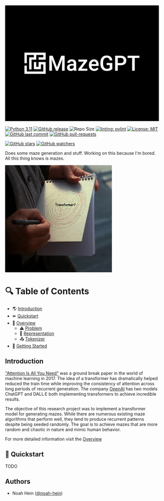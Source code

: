 ![MazeGPT](media/logo.svg)

[![Python 3.11](https://img.shields.io/badge/python-3.11-blue.svg)](https://www.python.org/downloads/release/python-3110/)
[![GitHub release](https://img.shields.io/github/release/noah-hein/mazeGPT)](https://GitHub.com/noah-hein/mazeGPT/releases/)
![Repo Size](https://img.shields.io/github/repo-size/noah-hein/mazeGPT)
[![linting: pylint](https://img.shields.io/badge/linting-pylint-yellowgreen)](https://github.com/pylint-dev/pylint)
[![License: MIT](https://img.shields.io/badge/License-MIT-yellow.svg)](https://github.com/noah-hein/mazeGPT/blob/main/LICENSE)
[![GitHub last commit](https://img.shields.io/github/last-commit/noah-hein/mazeGPT.svg)](https://github.com/noah-hein/mazeGPT/commits/master)
[![GitHub pull-requests](https://img.shields.io/github/issues-pr/noah-hein/mazeGPT)](https://GitHub.com/noah-hein/mazeGPT/pull/)


[![GitHub stars](https://img.shields.io/github/stars/noah-hein/mazeGPT?style=social)](https://github.com/noah-hein/mazeGPT/stargazers)
[![GitHub watchers](https://img.shields.io/github/watchers/noah-hein/mazeGPT?style=social&label=Watch&maxAge=2592000)](https://GitHub.com/noah-hein/mazeGPT/watchers/)

Does some maze generation and stuff. Working on this because I'm bored.
All this thing knows is mazes.

![Transformer](/media/transformer_meme.jpg)

# 🔍 Table of Contents
* 🌎 [Introduction](#introduction)
* ⏩ [Quickstart](#-quickstart)
* 📗 [Overview](docs/OVERVIEW.md#-overview)
  * ⚠️ [Problem](docs/OVERVIEW.md#-the-problem)
  * 📐 [Representation](docs/OVERVIEW.md#-representing-a-maze)
  * 📤 [Tokenizer](docs/OVERVIEW.md#-tokenizer)
* 🔧 [Getting Started](docs/GETTING_STARTED.md)

## Introduction
["Attention Is All You Need"](https://proceedings.neurips.cc/paper_files/paper/2017/file/3f5ee243547dee91fbd053c1c4a845aa-Paper.pdf) 
was a ground break paper in the world of machine learning in 2017.
The idea of a transformer has dramatically helped reduced the train time while improving the consistency
of attention across long periods of recurrent generation. The company [OpenAI](https://openai.com/) has two models ChatGPT and DALL·E both implementing transformers to achieve 
incredible results. 

The objective of this research project was to implement a transformer model for generating mazes. 
While there are numerous existing maze algorithms that perform well, they tend to produce recurrent patterns despite 
being seeded randomly. The goal is to achieve mazes that are more random and chaotic in nature and mimic human behavior.

For more detailed information visit the [Overview](docs/OVERVIEW.md)

## 🔧 Quickstart
TODO

## Authors
- Noah Hein ([@noah-hein](https://github.com/noah-hein))





